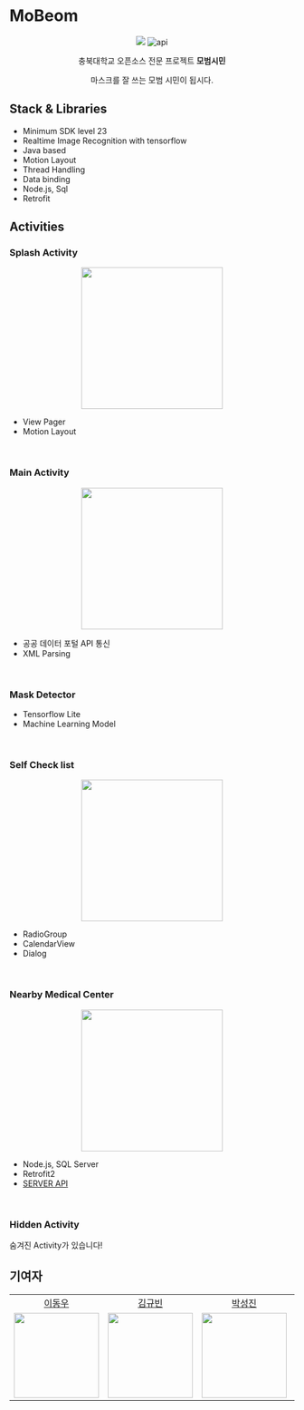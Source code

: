 # MoBeom
<p align="center">
    <img src="https://img.shields.io/badge/Java-11.0.8-orange?logo=java"/>
<img alt="api" src="https://img.shields.io/badge/API-23%2B-green?logo=android"/>
<p align="center">충북대학교 오픈소스 전문 프로젝트 <b>모범시민</b>
<p align="center">마스크를 잘 쓰는 모범 시민이 됩시다.</p>
</p>

## Stack & Libraries
- Minimum SDK level 23
- Realtime Image Recognition with tensorflow
- Java based
- Motion Layout
- Thread Handling
- Data binding
- Node.js, Sql
- Retrofit

## Activities
### Splash Activity
<p align="center">
<img src="https://i.postimg.cc/MZ1TscjL/Kakao-Talk-20210530-185122861.gif" width="250">
</p>

- View Pager
- Motion Layout
<br>

### Main Activity
<p align="center">
<img src="https://user-images.githubusercontent.com/57510192/120142080-9cc39880-c218-11eb-8978-523a8061e7bc.jpg" width="250">
</p>

- 공공 데이터 포털 API 통신
- XML Parsing
<br>

### Mask Detector
- Tensorflow Lite
- Machine Learning Model
<br>

### Self Check list
<p align="center">
<img src="https://i.postimg.cc/X78vbTLc/Kakao-Talk-20210530-185138622.gif)](https://postimg.cc/w71z54S7" width="250">
</p>

 - RadioGroup
 - CalendarView
 - Dialog
<br>


### Nearby Medical Center
<p align="center">
<img src="https://user-images.githubusercontent.com/57510192/120143844-e1046800-c21b-11eb-91fa-fc6aa5d49711.gif" width="250">
</p>

- Node.js, SQL Server
- Retrofit2
- [SERVER API](https://github.com/Mobeom/Mobeom_Server) 
<br>

### Hidden Activity
숨겨진 Activity가 있습니다!

## 기여자
<table align="center">
  <tr align="center">
    <td><a href="https://github.com/DongWooE">이동우</a></td>
    <td><a href="https://github.com/gyub99">김규빈</a></td>
    <td><a href="https://github.com/L-o-g-a-n">박성진</a></td>
    <td><a href="https://github.com/WonJoongLee">이원중</a></td>
  </tr>
  <tr align="center">
    <td><img src="https://github.com/DongWooE.png" width="150"></td>
    <td><img src="https://github.com/gyub99.png" width="150"></td>
    <td><img src="https://github.com/L-o-g-a-n.png" width="150"></td>
    <td><img src="https://github.com/WonJoongLee.png" width="150"></td>
  </tr>
</table>
